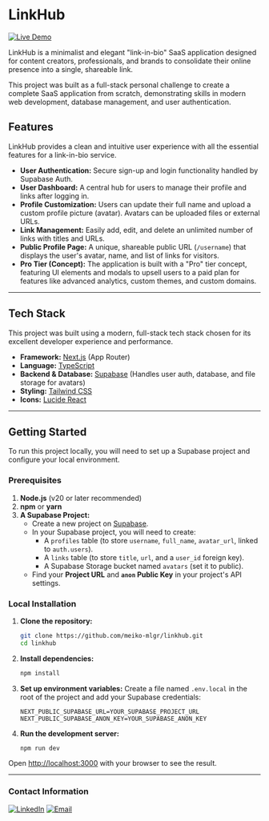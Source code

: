# LinkHub
[![Live Demo](https://img.shields.io/badge/Live-Demo-brightgreen)](https://link-hubo.netlify.app)

LinkHub is a minimalist and elegant "link-in-bio" SaaS application designed for content creators, professionals, and brands to consolidate their online presence into a single, shareable link.

This project was built as a full-stack personal challenge to create a complete SaaS application from scratch, demonstrating skills in modern web development, database management, and user authentication.

## Features

LinkHub provides a clean and intuitive user experience with all the essential features for a link-in-bio service.

* **User Authentication:** Secure sign-up and login functionality handled by Supabase Auth.
* **User Dashboard:** A central hub for users to manage their profile and links after logging in.
* **Profile Customization:** Users can update their full name and upload a custom profile picture (avatar). Avatars can be uploaded files or external URLs.
* **Link Management:** Easily add, edit, and delete an unlimited number of links with titles and URLs.
* **Public Profile Page:** A unique, shareable public URL (`/username`) that displays the user's avatar, name, and list of links for visitors.
* **Pro Tier (Concept):** The application is built with a "Pro" tier concept, featuring UI elements and modals to upsell users to a paid plan for features like advanced analytics, custom themes, and custom domains.

---

## Tech Stack

This project was built using a modern, full-stack tech stack chosen for its excellent developer experience and performance.

* **Framework:** [Next.js](https://nextjs.org/) (App Router)
* **Language:** [TypeScript](https://www.typescriptlang.org/)
* **Backend & Database:** [Supabase](https://supabase.io/) (Handles user auth, database, and file storage for avatars)
* **Styling:** [Tailwind CSS](https://tailwindcss.com/)
* **Icons:** [Lucide React](https://lucide.dev/)
---

## Getting Started

To run this project locally, you will need to set up a Supabase project and configure your local environment.

### Prerequisites

1.  **Node.js** (v20 or later recommended)
2.  **npm** or **yarn**
3.  **A Supabase Project:**
    * Create a new project on [Supabase](https://supabase.com/).
    * In your Supabase project, you will need to create:
        * A `profiles` table (to store `username`, `full_name`, `avatar_url`, linked to `auth.users`).
        * A `links` table (to store `title`, `url`, and a `user_id` foreign key).
        * A Supabase Storage bucket named `avatars` (set it to public).
    * Find your **Project URL** and **`anon` Public Key** in your project's API settings.

### Local Installation

1.  **Clone the repository:**
    ```bash
    git clone https://github.com/meiko-mlgr/linkhub.git
    cd linkhub
    ```

2.  **Install dependencies:**
    ```bash
    npm install
    ```

3.  **Set up environment variables:**
    Create a file named `.env.local` in the root of the project and add your Supabase credentials:
    ```env
    NEXT_PUBLIC_SUPABASE_URL=YOUR_SUPABASE_PROJECT_URL
    NEXT_PUBLIC_SUPABASE_ANON_KEY=YOUR_SUPABASE_ANON_KEY
    ```

4.  **Run the development server:**
    ```bash
    npm run dev
    ```

Open [http://localhost:3000](http://localhost:3000) with your browser to see the result.

---

### Contact Information

[![LinkedIn](https://img.shields.io/badge/LinkedIn-Mikko_Melgar-blue?style=for-the-badge&logo=linkedin)](https://www.linkedin.com/in/mikko-melgar-447069233)
[![Email](https://img.shields.io/badge/Email-Contact%20Me-red?style=for-the-badge&logo=gmail)](mailto:springleaked@gmail.com)
